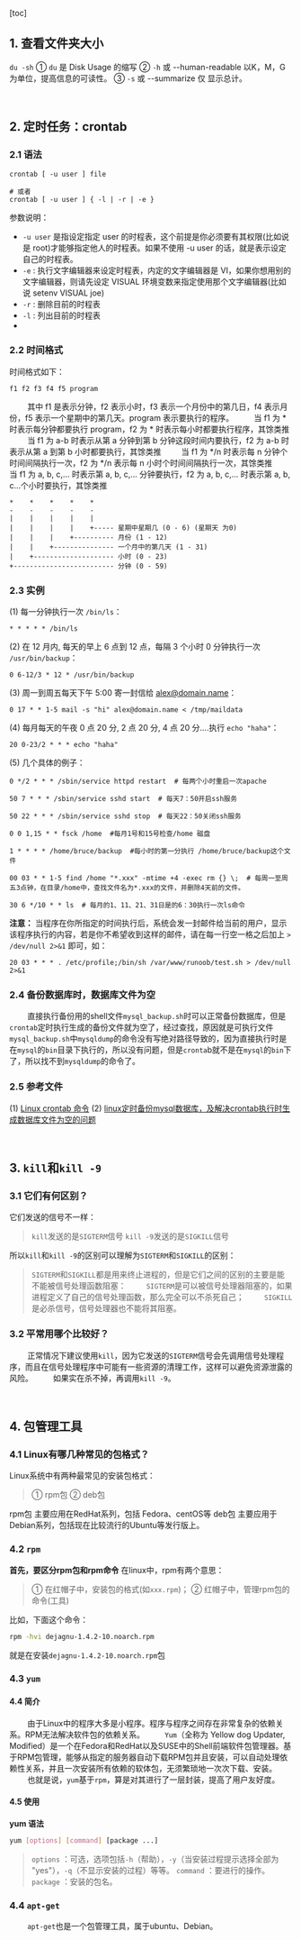 [toc]




## 1. 查看文件夹大小
`du -sh` 
① `du` 是 Disk Usage 的缩写
② `-h` 或 --human-readable    以K，M，G为单位，提高信息的可读性。
③ `-s` 或 --summarize 仅      显示总计。



&emsp;&emsp; 
&emsp;&emsp; 
## 2. 定时任务：crontab
### 2.1 语法
```shell
crontab [ -u user ] file

# 或者
crontab [ -u user ] { -l | -r | -e }
```
参数说明：
* `-u user` 是指设定指定 user 的时程表，这个前提是你必须要有其权限(比如说是 root)才能够指定他人的时程表。如果不使用 -u user 的话，就是表示设定自己的时程表。
* `-e` : 执行文字编辑器来设定时程表，内定的文字编辑器是 VI，如果你想用别的文字编辑器，则请先设定 VISUAL 环境变数来指定使用那个文字编辑器(比如说 setenv VISUAL joe)
* `-r` : 删除目前的时程表
* `-l` : 列出目前的时程表
* 
### 2.2 时间格式
时间格式如下：
```
f1 f2 f3 f4 f5 program
```
&emsp;&emsp; 其中 f1 是表示分钟，f2 表示小时，f3 表示一个月份中的第几日，f4 表示月份，f5 表示一个星期中的第几天。program 表示要执行的程序。
&emsp;&emsp; 当 f1 为 * 时表示每分钟都要执行 program，f2 为 * 时表示每小时都要执行程序，其馀类推
&emsp;&emsp; 当 f1 为 a-b 时表示从第 a 分钟到第 b 分钟这段时间内要执行，f2 为 a-b 时表示从第 a 到第 b 小时都要执行，其馀类推
&emsp;&emsp; 当 f1 为 */n 时表示每 n 分钟个时间间隔执行一次，f2 为 */n 表示每 n 小时个时间间隔执行一次，其馀类推
&emsp;&emsp; 当 f1 为 a, b, c,... 时表示第 a, b, c,... 分钟要执行，f2 为 a, b, c,... 时表示第 a, b, c...个小时要执行，其馀类推
```
*    *    *    *    *
-    -    -    -    -
|    |    |    |    |
|    |    |    |    +----- 星期中星期几 (0 - 6) (星期天 为0)
|    |    |    +---------- 月份 (1 - 12) 
|    |    +--------------- 一个月中的第几天 (1 - 31)
|    +-------------------- 小时 (0 - 23)
+------------------------- 分钟 (0 - 59)
```
### 2.3 实例
(1) 每一分钟执行一次 `/bin/ls`：
```shell
* * * * * /bin/ls
```
(2) 在 12 月内, 每天的早上 6 点到 12 点，每隔 3 个小时 0 分钟执行一次 `/usr/bin/backup`：
```shell
0 6-12/3 * 12 * /usr/bin/backup
```
(3) 周一到周五每天下午 5:00 寄一封信给 alex@domain.name：
```shell
0 17 * * 1-5 mail -s "hi" alex@domain.name < /tmp/maildata
```
(4) 每月每天的午夜 0 点 20 分, 2 点 20 分, 4 点 20 分....执行 `echo "haha"`：
```shell
20 0-23/2 * * * echo "haha"
```
(5) 几个具体的例子：
```shell
0 */2 * * * /sbin/service httpd restart  # 每两个小时重启一次apache 

50 7 * * * /sbin/service sshd start  # 每天7：50开启ssh服务 

50 22 * * * /sbin/service sshd stop  # 每天22：50关闭ssh服务 

0 0 1,15 * * fsck /home  #每月1号和15号检查/home 磁盘 

1 * * * * /home/bruce/backup  #每小时的第一分执行 /home/bruce/backup这个文件 

00 03 * * 1-5 find /home "*.xxx" -mtime +4 -exec rm {} \;  # 每周一至周五3点钟，在目录/home中，查找文件名为*.xxx的文件，并删除4天前的文件。

30 6 */10 * * ls  # 每月的1、11、21、31日是的6：30执行一次ls命令
```
**注意：** 当程序在你所指定的时间执行后，系统会发一封邮件给当前的用户，显示该程序执行的内容，若是你不希望收到这样的邮件，请在每一行空一格之后加上 `> /dev/null 2>&1` 即可，如：
```shell
20 03 * * * . /etc/profile;/bin/sh /var/www/runoob/test.sh > /dev/null 2>&1 
```
### 2.4 备份数据库时，数据库文件为空
&emsp;&emsp; 直接执行备份用的shell文件`mysql_backup.sh`时可以正常备份数据库，但是`crontab`定时执行生成的备份文件就为空了，经过查找，原因就是可执行文件`mysql_backup.sh`中`mysqldump`的命令没有写绝对路径导致的，因为直接执行时是在`mysql`的`bin`目录下执行的，所以没有问题，但是`cronta`b就不是在`mysql`的`bin`下了，所以找不到`mysqldump`的命令了。

### 2.5 参考文件
(1) [Linux crontab 命令](https://www.runoob.com/linux/linux-comm-crontab.html)
(2) [linux定时备份mysql数据库，及解决crontab执行时生成数据库文件为空的问题](https://www.cnblogs.com/wanghaitao/p/9440332.html)



&emsp;&emsp; 
&emsp;&emsp; 
## 3. `kill`和`kill -9`
### 3.1  它们有何区别？
它们发送的信号不一样：
> `kill`发送的是`SIGTERM`信号
> `kill -9`发送的是`SIGKILL`信号
> 
所以`kill`和`kill -9`的区别可以理解为`SIGTERM`和`SIGKILL`的区别：
> `SIGTERM`和`SIGKILL`都是用来终止进程的，但是它们之间的区别的主要是能不能被信号处理函数阻塞：
> &emsp;&emsp; `SIGTERM`是可以被信号处理器阻塞的，如果进程定义了自己的信号处理函数，那么完全可以不杀死自己；
> &emsp;&emsp; `SIGKILL`是必杀信号，信号处理器也不能将其阻塞。
> 
### 3.2 平常用哪个比较好？
&emsp;&emsp; 正常情况下建议使用`kill`，因为它发送的`SIGTERM`信号会先调用信号处理程序，而且在信号处理程序中可能有一些资源的清理工作，这样可以避免资源泄露的风险。
&emsp;&emsp; 如果实在杀不掉，再调用`kill -9`。



&emsp;&emsp; 
&emsp;&emsp; 
## 4. 包管理工具
### 4.1 Linux有哪几种常见的包格式？
Linux系统中有两种最常见的安装包格式：
> ① rpm包 
> ② deb包
> 
rpm包 主要应用在RedHat系列，包括 Fedora、centOS等
deb包 主要应用于Debian系列，包括现在比较流行的Ubuntu等发行版上。 

### 4.2  `rpm`
**首先，要区分rpm包和rpm命令**
在linux中，rpm有两个意思：
> ① 在红帽子中，安装包的格式(如`xxx.rpm`)；
> ② 红帽子中，管理rpm包的命令(工具)
> 
比如，下面这个命令：
```bash
rpm -hvi dejagnu-1.4.2-10.noarch.rpm 
```
就是在安装`dejagnu-1.4.2-10.noarch.rpm`包

### 4.3 `yum`
#### 4.4 简介
&emsp;&emsp; 由于Linux中的程序大多是小程序。程序与程序之间存在非常复杂的依赖关系。RPM无法解决软件包的依赖关系。
&emsp;&emsp; `Yum`（全称为 Yellow dog Updater, Modified）是一个在Fedora和RedHat以及SUSE中的Shell前端软件包管理器。基于RPM包管理，能够从指定的服务器自动下载RPM包并且安装，可以自动处理依赖性关系，并且一次安装所有依赖的软体包，无须繁琐地一次次下载、安装。
&emsp;&emsp; 也就是说，`yum`基于`rpm`，算是对其进行了一层封装，提高了用户友好度。

#### 4.5 使用
**yum 语法**
```bash
yum [options] [command] [package ...]
```
> `options` ：可选，选项包括`-h`（帮助），`-y`（当安装过程提示选择全部为 "yes"），`-q`（不显示安装的过程）等等。
> `command` ：要进行的操作。
> `package` ：安装的包名。
> 


### 4.4 `apt-get`
&emsp;&emsp; `apt-get`也是一个包管理工具，属于ubuntu、Debian。